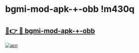 # bgmi-mod-apk-+-obb !m430q

# <h2><a href="https://kssoqt.esa.edu.pl?title=bgmi-mod-apk-+-obb&ref=m430q">🔗👉 🔴 bgmi-mod-apk-+-obb</a></h2>

[![acn](https://github.com/user-attachments/assets/0f9c940e-d8b0-45ae-aac7-cd30a18b3e1c)](https://kssoqt.esa.edu.pl?title=bgmi-mod-apk-+-obb&ref=m430q)

